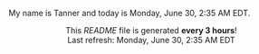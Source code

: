My name is Tanner and today is Monday, June 30, 2:35 AM EDT.

<p align="center">This <i>README</i> file is generated <b>every 3 hours</b>!</br>Last refresh: Monday, June 30, 2:35 AM EDT<br /></p>
